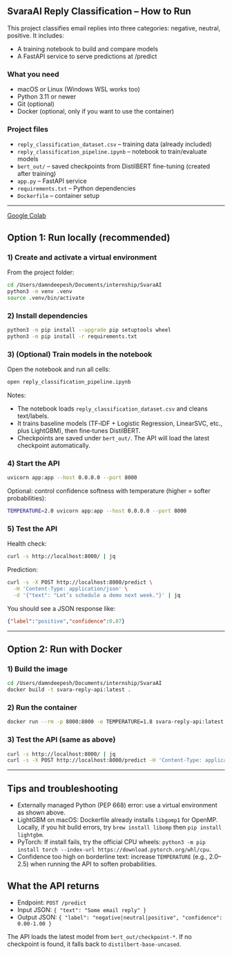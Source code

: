 ## SvaraAI Reply Classification – How to Run

This project classifies email replies into three categories: negative, neutral, positive. It includes:
- A training notebook to build and compare models
- A FastAPI service to serve predictions at /predict

### What you need
- macOS or Linux (Windows WSL works too)
- Python 3.11 or newer
- Git (optional)
- Docker (optional, only if you want to use the container)

### Project files
- `reply_classification_dataset.csv` – training data (already included)
- `reply_classification_pipeline.ipynb` – notebook to train/evaluate models
- `bert_out/` – saved checkpoints from DistilBERT fine-tuning (created after training)
- `app.py` – FastAPI service
- `requirements.txt` – Python dependencies
- `Dockerfile` – container setup

---

[Google Colab](https://colab.research.google.com/drive/1ZqBbRr7giVhSEvZUH0F-2Ea-fpo7P7l6?usp=sharing)


## Option 1: Run locally (recommended)

### 1) Create and activate a virtual environment
From the project folder:
```bash
cd /Users/damndeepesh/Documents/internship/SvaraAI
python3 -m venv .venv
source .venv/bin/activate
```

### 2) Install dependencies
```bash
python3 -m pip install --upgrade pip setuptools wheel
python3 -m pip install -r requirements.txt
```

### 3) (Optional) Train models in the notebook
Open the notebook and run all cells:
```bash
open reply_classification_pipeline.ipynb
```
Notes:
- The notebook loads `reply_classification_dataset.csv` and cleans text/labels.
- It trains baseline models (TF‑IDF + Logistic Regression, LinearSVC, etc., plus LightGBM), then fine‑tunes DistilBERT.
- Checkpoints are saved under `bert_out/`. The API will load the latest checkpoint automatically.

### 4) Start the API
```bash
uvicorn app:app --host 0.0.0.0 --port 8000
```
Optional: control confidence softness with temperature (higher = softer probabilities):
```bash
TEMPERATURE=2.0 uvicorn app:app --host 0.0.0.0 --port 8000
```

### 5) Test the API
Health check:
```bash
curl -s http://localhost:8000/ | jq
```
Prediction:
```bash
curl -s -X POST http://localhost:8000/predict \
  -H 'Content-Type: application/json' \
  -d '{"text": "Let’s schedule a demo next week."}' | jq
```
You should see a JSON response like:
```json
{"label":"positive","confidence":0.87}
```

---

## Option 2: Run with Docker

### 1) Build the image
```bash
cd /Users/damndeepesh/Documents/internship/SvaraAI
docker build -t svara-reply-api:latest .
```

### 2) Run the container
```bash
docker run --rm -p 8000:8000 -e TEMPERATURE=1.8 svara-reply-api:latest
```

### 3) Test the API (same as above)
```bash
curl -s http://localhost:8000/ | jq
curl -s -X POST http://localhost:8000/predict -H 'Content-Type: application/json' -d '{"text":"Let’s schedule a demo next week."}' | jq
```

---

## Tips and troubleshooting
- Externally managed Python (PEP 668) error: use a virtual environment as shown above.
- LightGBM on macOS: Dockerfile already installs `libgomp1` for OpenMP. Locally, if you hit build errors, try `brew install libomp` then `pip install lightgbm`.
- PyTorch: If install fails, try the official CPU wheels: `python3 -m pip install torch --index-url https://download.pytorch.org/whl/cpu`.
- Confidence too high on borderline text: increase `TEMPERATURE` (e.g., 2.0–2.5) when running the API to soften probabilities.


## What the API returns
- Endpoint: `POST /predict`
- Input JSON: `{ "text": "Some email reply" }`
- Output JSON: `{ "label": "negative|neutral|positive", "confidence": 0.00-1.00 }`

The API loads the latest model from `bert_out/checkpoint-*`. If no checkpoint is found, it falls back to `distilbert-base-uncased`.
